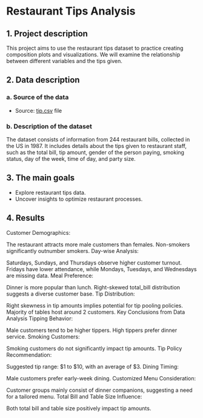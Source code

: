 # Restaurant Tips Analysis
## 1. Project description
This project aims to use the restaurant tips dataset to practice creating composition plots and visualizations. We will examine the relationship between different variables and the tips given.

## 2. Data description
### a. Source of the data
- Source: [tip.csv](https://raw.githubusercontent.com/RusAbk/sca_datasets/main/tips.csv) file
### b. Description of the dataset
The dataset consists of information from 244 restaurant bills, collected in the US in 1987. It includes details about the tips given to restaurant staff, such as the total bill, tip amount, gender of the person paying, smoking status, day of the week, time of day, and party size.
## 3. The main goals
- Explore restaurant tips data.
- Uncover insights to optimize restaurant processes.
## 4. Results
Customer Demographics:

The restaurant attracts more male customers than females.
Non-smokers significantly outnumber smokers.
Day-wise Analysis:

Saturdays, Sundays, and Thursdays observe higher customer turnout.
Fridays have lower attendance, while Mondays, Tuesdays, and Wednesdays are missing data.
Meal Preference:

Dinner is more popular than lunch.
Right-skewed total_bill distribution suggests a diverse customer base.
Tip Distribution:

Right skewness in tip amounts implies potential for tip pooling policies.
Majority of tables host around 2 customers.
Key Conclusions from Data Analysis
Tipping Behavior:

Male customers tend to be higher tippers.
High tippers prefer dinner service.
Smoking Customers:

Smoking customers do not significantly impact tip amounts.
Tip Policy Recommendation:

Suggested tip range: $1 to $10, with an average of $3.
Dining Timing:

Male customers prefer early-week dining.
Customized Menu Consideration:

Customer groups mainly consist of dinner companions, suggesting a need for a tailored menu.
Total Bill and Table Size Influence:

Both total bill and table size positively impact tip amounts.
